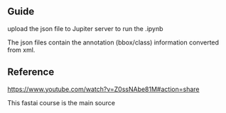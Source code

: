 ## Guide

upload the json file to Jupiter server to run the .ipynb 

The json files contain the annotation (bbox/class) information converted from xml.



## Reference

<https://www.youtube.com/watch?v=Z0ssNAbe81M#action=share>

This fastai course is the main source